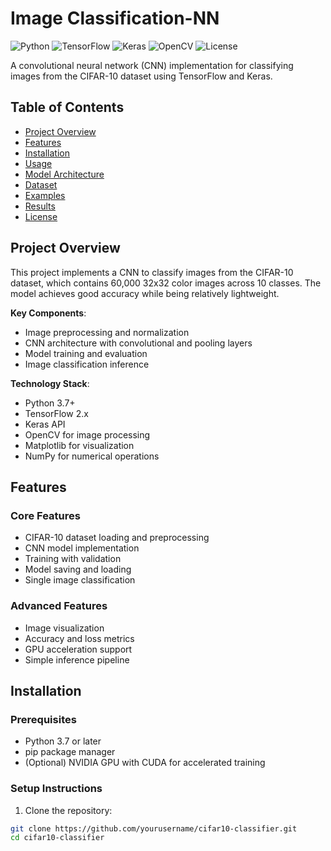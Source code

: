 # Image Classification-NN

![Python](https://img.shields.io/badge/Python-3.7%2B-blue)
![TensorFlow](https://img.shields.io/badge/TensorFlow-2.x-orange)
![Keras](https://img.shields.io/badge/Keras-2.6-red)
![OpenCV](https://img.shields.io/badge/OpenCV-4.x-green)
![License](https://img.shields.io/badge/License-MIT-brightgreen)

A convolutional neural network (CNN) implementation for classifying images from the CIFAR-10 dataset using TensorFlow and Keras.

## Table of Contents
- [Project Overview](#project-overview)
- [Features](#features)
- [Installation](#installation)
- [Usage](#usage)
- [Model Architecture](#model-architecture)
- [Dataset](#dataset)
- [Examples](#examples)
- [Results](#results)
- [License](#license)

## Project Overview

This project implements a CNN to classify images from the CIFAR-10 dataset, which contains 60,000 32x32 color images across 10 classes. The model achieves good accuracy while being relatively lightweight.

**Key Components**:
- Image preprocessing and normalization
- CNN architecture with convolutional and pooling layers
- Model training and evaluation
- Image classification inference

**Technology Stack**:
- Python 3.7+
- TensorFlow 2.x
- Keras API
- OpenCV for image processing
- Matplotlib for visualization
- NumPy for numerical operations

## Features

### Core Features
- CIFAR-10 dataset loading and preprocessing
- CNN model implementation
- Training with validation
- Model saving and loading
- Single image classification

### Advanced Features
- Image visualization
- Accuracy and loss metrics
- GPU acceleration support
- Simple inference pipeline

## Installation

### Prerequisites
- Python 3.7 or later
- pip package manager
- (Optional) NVIDIA GPU with CUDA for accelerated training

### Setup Instructions

1. Clone the repository:
```bash
git clone https://github.com/yourusername/cifar10-classifier.git
cd cifar10-classifier
